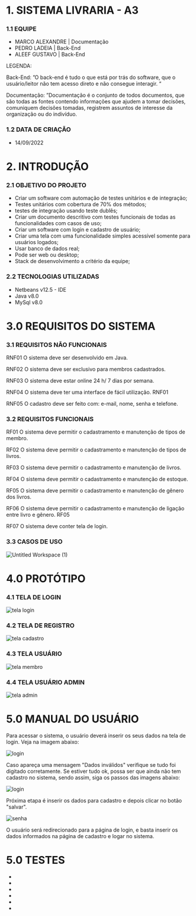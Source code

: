 # 1. SISTEMA LIVRARIA - A3

### 1.1 EQUIPE

- MARCO ALEXANDRE | Documentação
- PEDRO LADEIA | Back-End
- ALEEF GUSTAVO | Back-End

LEGENDA:

Back-End: ”O back-end é tudo o que está por trás do software, que o usuário/leitor
não tem acesso direto e não consegue interagir. “

Documentação: ”Documentação é o conjunto de todos documentos, que são todas as fontes contendo informações que ajudem a tomar decisões, comuniquem decisões tomadas,
registrem assuntos de interesse da organização ou do indivíduo.


### 1.2 DATA DE CRIAÇÃO

- 14/09/2022

# 2. INTRODUÇÃO

### 2.1 OBJETIVO DO PROJETO

- Criar um software com automação de testes unitários e de integração;
- Testes unitários com cobertura de 70% dos métodos;
- testes de integração usando teste dublês;
- Criar um documento descritivo com testes funcionais de todas as funcionalidades com casos de uso;
- Criar um software com login e cadastro de usuário;
- Criar uma tela com uma funcionalidade simples acessível somente para usuários logados;
- Usar banco de dados real;
- Pode ser web ou desktop;
- Stack de desenvolvimento a critério da equipe;

### 2.2 TECNOLOGIAS UTILIZADAS

- Netbeans v12.5 - IDE
- Java v8.0
- MySql v8.0

# 3.0 REQUISITOS DO SISTEMA

### 3.1 REQUISITOS NÃO FUNCIONAIS

RNF01 O sistema deve ser desenvolvido em Java.

RNF02 O sistema deve ser exclusivo para membros cadastrados.

RNF03 O sistema deve estar online 24 h/ 7 dias por semana.

RNF04 O sistema deve ter uma interface de fácil utilização. RNF01

RNF05 O cadastro deve ser feito com: e-mail, nome, senha e telefone.

### 3.2 REQUISITOS FUNCIONAIS

RF01 O sistema deve permitir o cadastramento e manutenção de tipos de membro.

RF02 O sistema deve permitir o cadastramento e manutenção de tipos de livros.

RF03 O sistema deve permitir o cadastramento e manutenção de livros.

RF04 O sistema deve permitir o cadastramento e manutenção de estoque.

RF05 O sistema deve permitir o cadastramento e manutenção de gênero dos livros.

RF06 O sistema deve permitir o cadastramento e manutenção de ligação entre livro e gênero. RF05

RF07 O sistema deve conter tela de login.

### 3.3 CASOS DE USO

![Untitled Workspace (1)](https://user-images.githubusercontent.com/86306974/196167525-8822472c-9e78-497c-9860-8397c758ec4a.png)



# 4.0 PROTÓTIPO

### 4.1 TELA DE LOGIN

![tela login](https://user-images.githubusercontent.com/86306974/196172239-d9df065f-70ea-4b96-9fcc-9b47fd4f36f7.png)

### 4.2 TELA DE REGISTRO

![tela cadastro](https://user-images.githubusercontent.com/86306974/196172259-044211ea-58c7-45c8-bdfa-69e0f2ec6686.png)

### 4.3 TELA USUÁRIO

![tela membro](https://user-images.githubusercontent.com/86306974/196172293-2735d648-501c-4388-bf61-27ad19320760.png)

### 4.4 TELA USUÁRIO ADMIN

![tela admin](https://user-images.githubusercontent.com/86306974/196172319-387dcb10-ee7e-4ef7-9916-ab2ae39c73b4.png)

# 5.0 MANUAL DO USUÁRIO

Para acessar o sistema, o usuário deverá inserir os seus dados na tela de login.  Veja na imagem abaixo:

![login](https://user-images.githubusercontent.com/86306974/196175102-447cde12-95e7-46b5-a7be-ce223617836b.png)

Caso apareça uma mensagem "Dados inválidos" verifique se tudo foi digitado corretamente. Se estiver tudo ok, possa ser que ainda não tem cadastro no sistema, sendo assim, siga os passos das imagens abaixo:

![login](https://user-images.githubusercontent.com/86306974/196176595-f5d621cb-52cb-4d6f-864f-40c90b2de1fe.png)

Próxima etapa é inserir os dados para cadastro e depois clicar no botão "salvar".

![senha](https://user-images.githubusercontent.com/86306974/196177750-825d3510-f407-4381-a784-744c089523d0.png)

O usuário será redirecionado para a página de login, e basta inserir os dados informados na página de cadastro e logar no sistema.

# 5.0 TESTES

-
-
-
-
-
-
